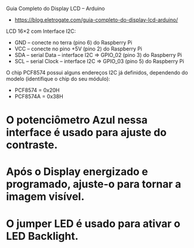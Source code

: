 

Guia Completo do Display LCD – Arduino
- https://blog.eletrogate.com/guia-completo-do-display-lcd-arduino/

LCD 16×2 com Interface I2C:
- GND – conecte no terra (pino 6) do Raspberry Pi 
- VCC – conecte no pino +5V (pino 2) do Raspberry Pi  
- SDA – serial Data – interface I2C => GPIO_02 (pino 3) do Raspberry Pi 
- SCL – serial Clock – interface I2C => GPIO_03 (pino 5) do Raspberry Pi 

O chip PCF8574 possui alguns endereços I2C já definidos, dependendo do modelo (identifique o chip do seu módulo):

- PCF8574 = 0x20H
- PCF8574A = 0x38H

# O potenciômetro Azul nessa interface é usado para ajuste do contraste. 
# Após o Display energizado e programado, ajuste-o para tornar a imagem visível. 
# O jumper LED é usado para ativar o LED Backlight.
